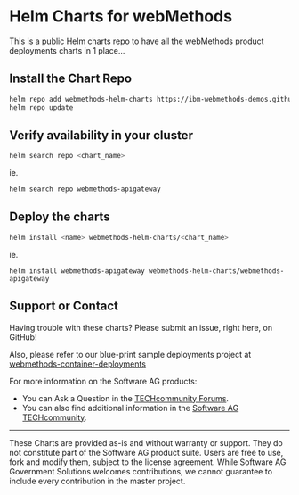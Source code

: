 # Helm Charts for webMethods

This is a public Helm charts repo to have all the webMethods product deployments charts in 1 place...

## Install the Chart Repo

```bash
helm repo add webmethods-helm-charts https://ibm-webmethods-demos.github.io/webmethods-helm-charts
helm repo update
```

## Verify availability in your cluster

```bash
helm search repo <chart_name>
```

ie.

```bash
helm search repo webmethods-apigateway
```

## Deploy the charts

```bash
helm install <name> webmethods-helm-charts/<chart_name>
```

ie.

```
helm install webmethods-apigateway webmethods-helm-charts/webmethods-apigateway
```

## Support or Contact

Having trouble with these charts? Please submit an issue, right here, on GitHub!

Also, please refer to our blue-print sample deployments project at [webmethods-container-deployments](https://github.com/ibm-webmethods-demos/webmethods-container-deployments)

For more information on the Software AG products:
 - You can Ask a Question in the [TECHcommunity Forums](http://tech.forums.softwareag.com).
 - You can also find additional information in the [Software AG TECHcommunity](http://techcommunity.softwareag.com).

______________________
These Charts are provided as-is and without warranty or support. They do not constitute part of the Software AG product suite. Users are free to use, fork and modify them, subject to the license agreement. While Software AG Government Solutions welcomes contributions, we cannot guarantee to include every contribution in the master project.